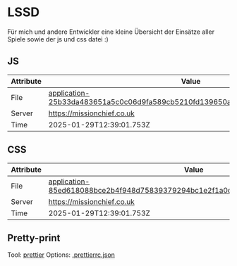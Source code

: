 # LSSD

Für mich und andere Entwickler eine kleine Übersicht der Einsätze aller Spiele sowie der js und css datei :)

<!-- automated -->

## JS

| Attribute | Value                                                                                                                                                                                                |
| --------- | ---------------------------------------------------------------------------------------------------------------------------------------------------------------------------------------------------- |
| File      | [application-25b33da483651a5c0c06d9fa589cb5210fd139650ac5d74df20c808904ebec1c.js](https://missionchief.co.uk/assets/application-25b33da483651a5c0c06d9fa589cb5210fd139650ac5d74df20c808904ebec1c.js) |
| Server    | https://missionchief.co.uk                                                                                                                                                                           |
| Time      | 2025-01-29T12:39:01.753Z                                                                                                                                                                             |

## CSS

| Attribute | Value                                                                                                                                                                                                  |
| --------- | ------------------------------------------------------------------------------------------------------------------------------------------------------------------------------------------------------ |
| File      | [application-85ed618088bce2b4f948d75839379294bc1e2f1a0d86efc6029c7f85dc3403db.css](https://missionchief.co.uk/assets/application-85ed618088bce2b4f948d75839379294bc1e2f1a0d86efc6029c7f85dc3403db.css) |
| Server    | https://missionchief.co.uk                                                                                                                                                                             |
| Time      | 2025-01-29T12:39:01.753Z                                                                                                                                                                               |

## Pretty-print

Tool: [prettier](https://prettier.io)
Options: [.prettierrc.json](./.prettierrc.json)

<!-- /automated -->
